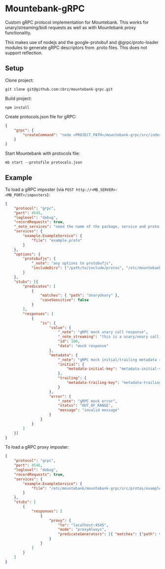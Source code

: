 # Mountebank-gRPC

Custom gRPC protocol implementation for Mountebank. This works for unary/streaming/bidi requests as well as with Mountebank proxy functionality.

This makes use of nodejs and the google-protobuf and @grpc/proto-loader modules to generate gRPC descriptors from .proto files. This does not support reflection.

## Setup

Clone project:

    git clone git@github.com:cbrz/mountebank-grpc.git

Build project:

    npm install

Create protocols.json file for gRPC:

```json
{
    "grpc": {
        "createCommand": "node <PROJECT_PATH>/mountebank-grpc/src/index.js"
    }
}
```

Start Mountebank with protocols file:

    mb start --protofile protocols.json

## Example

To load a gRPC imposter (via `POST http://<MB_SERVER>:<MB_PORT>/imposters`):

```json
{
    "protocol": "grpc",
    "port": 4545,
    "loglevel": "debug",
    "recordRequests": true,
    "_note_services": "need the name of the package, service and protofile location for this to load",
    "services": {
        "example.ExampleService": {
            "file": "example.proto"
        }
    },
    "options": {
        "protobufjs": {
            "_note": "any options to protobufjs",
            "includeDirs": ["/path/to/include/protos", "/etc/mountebank/mountebank-grpc/src/protos"]
        }
    },
    "stubs": [{
        "predicates": [
            {
                "matches": { "path": "UnaryUnary" },
                "caseSensitive": false
            }
        ],
        "responses": [
            {
                "is": {
                    "value": {
                        "_note": "gRPC mock unary call response",
                        "_note_streaming": "this is a unary/unary call, streaming requests need the value to be an array",
                        "id": 100,
                        "data": "mock response"
                    },
                    "metadata": {
                        "_note": "gRPC mock initial/trailing metadata response",
                        "initial": {
                            "metadata-initial-key": "metadata-initial-value"
                        },
                        "trailing": {
                            "metadata-trailing-key": "metadata-trailing-value"
                        }
                    },
                    "error": {
                        "_note": "gRPC mock error",
                        "status": "OUT_OF_RANGE",
                        "message": "invalid message"
                    }
                }
            }
        ]
    }]
}
```

To load a gRPC proxy imposter:

```json
{
    "protocol": "grpc",
    "port": 4546,
    "loglevel": "debug",
    "recordRequests": true,
    "services": {
        "example.ExampleService": {
            "file": "/etc/mountebank/mountebank-grpc/src/protos/example.proto"
        }
    },
    "stubs": [
        {
            "responses": [
                {
                    "proxy": {
                        "to": "localhost:4545",
                        "mode": "proxyAlways",
                        "predicateGenerators": [{ "matches": {"path": true} }]
                    }
                }
            ]
        }
    ]
}
```
